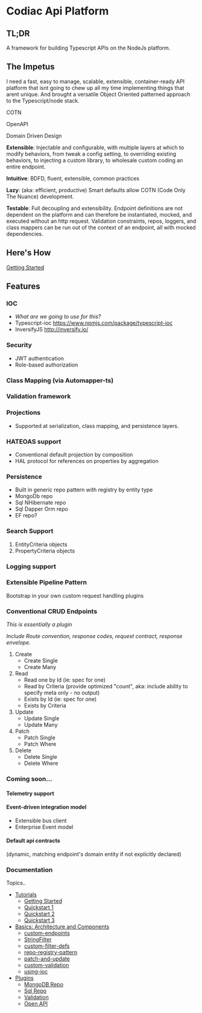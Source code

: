 # Codiac Api Platform

## TL;DR

A framework for building Typescript APIs on the NodeJs platform. 


## The Impetus

I need a fast, easy to manage, scalable, extensible, container-ready API platform that isnt going to chew up all my time implementing things that arent unique.  And brought a versatile Object Oriented patterned approach to the Typescript/node stack.

COTN

OpenAPI

Domain Driven Design


**Extensible**: Injectable and configurable, with multiple layers at which to modify behaviors, from tweak a config setting, to overriding existing behaviors, to injecting a custom library, to wholesale custom coding an entire endpoint.


**Intuitive**: 
BDFD, fluent, extensible, common practices

**Lazy**: (aka: efficient, productive) Smart defaults allow COTN (Code Only The Nuance) development.

**Testable**: Full decoupling and extensibility.  Endpoint definitions are not dependent on the platform and can therefore be instantiated, mocked, and executed without an http request.  Validation constraints, repos, loggers, and class mappers can be run out of the context of an endpoint, all with mocked dependencies.


## Here's How

[Getting Started](./getting-started)




## Features

### IOC
* *What are we going to use for this?*
* Typescript-ioc https://www.npmjs.com/package/typescript-ioc
* InversifyJS http://inversify.io/

### Security 
* JWT authentication
* Role-based authorization
### Class Mapping (via Automapper-ts)
### Validation framework
### Projections
* Supported at serialization, class mapping, and persistence layers.
### HATEOAS support
* Conventional default projection by composition
* HAL protocol for references on properties by aggregation 
### Persistence 
* Built in generic repo pattern with registry by entity type
* MongoDb repo
* Sql NHibernate repo
* Sql Dapper Orm repo
* EF repo?
### Search Support
1. EntityCriteria objects
1. PropertyCriteria objects
### Logging support


### Extensible Pipeline Pattern 

Bootstrap in your own custom request handling plugins


### Conventional CRUD Endpoints

*This is essentially a plugin*

*Include Route convention, response codes, request contract, response envelope.*

1. Create
    * Create Single
    * Create Many
1. Read
    * Read one by Id (ie: spec for one)
    * Read by Criteria  (provide optimized "count", aka: include ability to specify meta only - no output)
    * Exists by Id (ie: spec for one)
    * Exists by Criteria
1. Update
    * Update Single
    * Update Many
1. Patch
    * Patch Single
    * Patch Where
1. Delete
    * Delete Single
    * Delete Where



### Coming soon...
#### Telemetry support
#### Event-driven integration model
* Extensible bus client
* Enterprise Event model

#### Default api contracts 
(dynamic, matching endpoint's domain entity if not explicitly declared)



### Documentation

Topics..

  * [Tutorials](./getting-started/index.md)
    * [Getting Started](./getting-started/index.md)
    * [Quickstart 1](./getting-started/quickstart-1.md)
    * [Quickstart 2](./getting-started/quickstart-2.md)
    * [Quickstart 3](./getting-started/quickstart-3.md)
  * [Basics: Architecture and Components](./basics/index.md)
    * [custom-endpoints](./basics/custom-endpoints.md)
    * [StringFilter](./basics/StringFilter.md)
    * [custom-filter-defs](./basics/custom-filter-defs.md)
    * [repo-registry-pattern](./basics/repo-registry-pattern.md)
    * [patch-and-update](./basics/patch-and-update.md)
    * [custom-validation](./basics/custom-validation.md)
    * [using-ioc](./basics/using-ioc.md)
  * [Plugins](./plugins/index.md)
    * [MongoDB Repo](./plugins/mongodb-repo-plugin.md)
    * [Sql Repo](./plugins/sql-repo-plugin.md)
    * [Validation](./plugins/validation-plugin.md)
    * [Open API](./plugins/open-api-plugin.md)



  <!-- * [HATEOAS](./HATEOAS.md) -->
  <!-- * [response-envelopes](./response-envelopes.md) -->
  <!-- * [searching-and-criteria](./searching-and-criteria.md) -->
  <!-- * [projections](./projections.md) -->

  <!-- Suggested in late 2018 
    * [The Host]()
    * [The ApiDef]()
    * [The EndpointDef]()
    * [Request and Response Contexts]()
    * [The Router]()
    * [Dependency Injection and the IOC Container]()
    * [The MongoDb Repo]()
    * [The Sql Repo]()
    * [The Repo Pattern: Registry, Repo, & RepoFor]()
    * [The Criteria object]()
    * [Filter Types (StringFilter, DataFilter, NumericFilter, DateRangeFilter)]()
    * [Projections](./projections.md)
    * [The Validation Framework (automatics, canned, and custom validations)]()
    * [The OpenApi endpoint and its UI counterpart]()
    -->
<!-- 
* [Advanced: Architecture and Components]()
    * [Event Sourcing]()
    * [Creating Web Hooks]()
    * [Request Pipeline Plugins]()
* [Concepts]()
    * [Impetus and Goals]()
    * [Searching and Projections]()
    * [RESTfulness and Beyond (standards implemented, list and batch operations)]()
    * [Repo Registry Strategy]()
    * [MongoDb Strategy]()
    * [Decoupling Strategy]()
    * [Event Sourcing Strategy]()
    * [HATEOAS Strategy]()
* [Extending The System]()
    * [Roll Your Own Repo]()
    * [Roll Your Own Validation Framework]()
    * [Roll Your own endpoint set]()
    * [Roll Your Own Plugin]()
    * [Roll Your Own Swagger UI]()
  -->